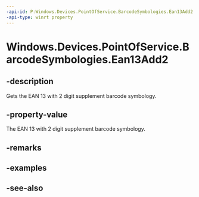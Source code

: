 ----api-id: P:Windows.Devices.PointOfService.BarcodeSymbologies.Ean13Add2
-api-type: winrt property
---<!-- Property syntaxpublic uint Ean13Add2 { get; }--># Windows.Devices.PointOfService.BarcodeSymbologies.Ean13Add2## -descriptionGets the EAN 13 with 2 digit supplement barcode symbology.## -property-valueThe EAN 13 with 2 digit supplement barcode symbology.## -remarks## -examples## -see-also